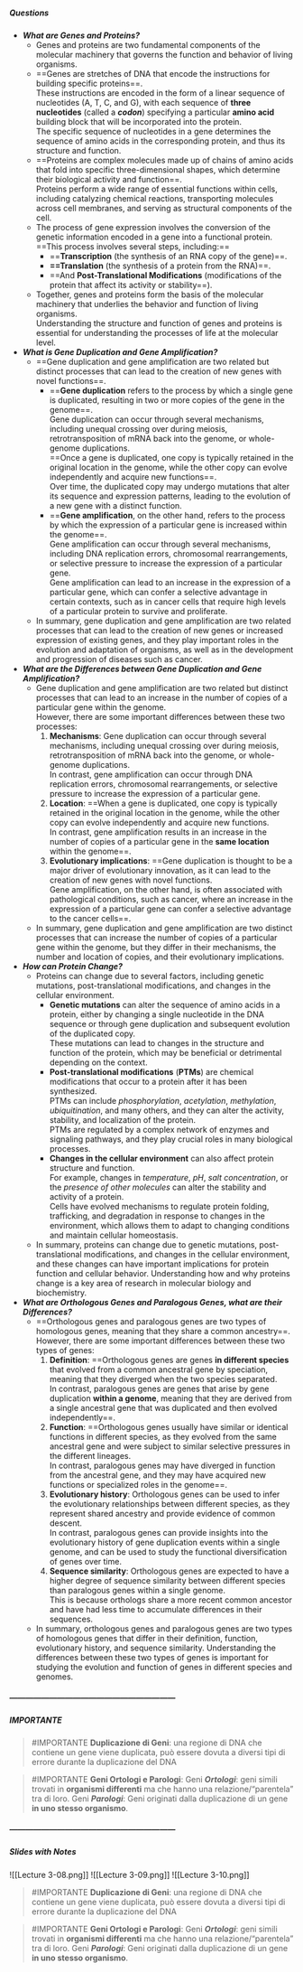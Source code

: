 ##### Questions
- ***What are Genes and Proteins?***
	- Genes and proteins are two fundamental components of the molecular machinery that governs the function and behavior of living organisms.
	- ==Genes are stretches of DNA that encode the instructions for building specific proteins==. <br>These instructions are encoded in the form of a linear sequence of nucleotides (A, T, C, and G), with each sequence of **three nucleotides** (called a ***codon***) specifying a particular **amino acid** building block that will be incorporated into the protein. <br>The specific sequence of nucleotides in a gene determines the sequence of amino acids in the corresponding protein, and thus its structure and function.
	- ==Proteins are complex molecules made up of chains of amino acids that fold into specific three-dimensional shapes, which determine their biological activity and function==. <br>Proteins perform a wide range of essential functions within cells, including catalyzing chemical reactions, transporting molecules across cell membranes, and serving as structural components of the cell.
	- The process of gene expression involves the conversion of the genetic information encoded in a gene into a functional protein. <br>==This process involves several steps, including:==
		- ==**Transcription** (the synthesis of an RNA copy of the gene)==.
		- **==Translation** (the synthesis of a protein from the RNA)==.
		- ==And **Post-Translational Modifications** (modifications of the protein that affect its activity or stability==).
	- Together, genes and proteins form the basis of the molecular machinery that underlies the behavior and function of living organisms. <br>Understanding the structure and function of genes and proteins is essential for understanding the processes of life at the molecular level.
- ***What is Gene Duplication and Gene Amplification?***
	- ==Gene duplication and gene amplification are two related but distinct processes that can lead to the creation of new genes with novel functions==.
		- ==**Gene duplication** refers to the process by which a single gene is duplicated, resulting in two or more copies of the gene in the genome==. <br>Gene duplication can occur through several mechanisms, including unequal crossing over during meiosis, retrotransposition of mRNA back into the genome, or whole-genome duplications. <br>==Once a gene is duplicated, one copy is typically retained in the original location in the genome, while the other copy can evolve independently and acquire new functions==. <br>Over time, the duplicated copy may undergo mutations that alter its sequence and expression patterns, leading to the evolution of a new gene with a distinct function.
		- ==**Gene amplification**, on the other hand, refers to the process by which the expression of a particular gene is increased within the genome==. <br>Gene amplification can occur through several mechanisms, including DNA replication errors, chromosomal rearrangements, or selective pressure to increase the expression of a particular gene.<br>Gene amplification can lead to an increase in the expression of a particular gene, which can confer a selective advantage in certain contexts, such as in cancer cells that require high levels of a particular protein to survive and proliferate.
	- In summary, gene duplication and gene amplification are two related processes that can lead to the creation of new genes or increased expression of existing genes, and they play important roles in the evolution and adaptation of organisms, as well as in the development and progression of diseases such as cancer.
- ***What are the Differences between Gene Duplication and Gene Amplification?***
	- Gene duplication and gene amplification are two related but distinct processes that can lead to an increase in the number of copies of a particular gene within the genome. <br>However, there are some important differences between these two processes:
	  1. **Mechanisms**: Gene duplication can occur through several mechanisms, including unequal crossing over during meiosis, retrotransposition of mRNA back into the genome, or whole-genome duplications. <br>In contrast, gene amplification can occur through DNA replication errors, chromosomal rearrangements, or selective pressure to increase the expression of a particular gene.
	  2. **Location**: ==When a gene is duplicated, one copy is typically retained in the original location in the genome, while the other copy can evolve independently and acquire new functions. <br>In contrast, gene amplification results in an increase in the number of copies of a particular gene in the **same location** within the genome==.
	  3. **Evolutionary implications**: ==Gene duplication is thought to be a major driver of evolutionary innovation, as it can lead to the creation of new genes with novel functions. <br>Gene amplification, on the other hand, is often associated with pathological conditions, such as cancer, where an increase in the expression of a particular gene can confer a selective advantage to the cancer cells==.
	- In summary, gene duplication and gene amplification are two distinct processes that can increase the number of copies of a particular gene within the genome, but they differ in their mechanisms, the number and location of copies, and their evolutionary implications.
- ***How can Protein Change?***
	- Proteins can change due to several factors, including genetic mutations, post-translational modifications, and changes in the cellular environment.
		- **Genetic mutations** can alter the sequence of amino acids in a protein, either by changing a single nucleotide in the DNA sequence or through gene duplication and subsequent evolution of the duplicated copy. <br>These mutations can lead to changes in the structure and function of the protein, which may be beneficial or detrimental depending on the context.
		- **Post-translational modifications** (**PTMs**) are chemical modifications that occur to a protein after it has been synthesized. <br>PTMs can include *phosphorylation*, *acetylation*, *methylation*, *ubiquitination*, and many others, and they can alter the activity, stability, and localization of the protein. <br>PTMs are regulated by a complex network of enzymes and signaling pathways, and they play crucial roles in many biological processes.
		- **Changes in the cellular environment** can also affect protein structure and function. <br>For example, changes in *temperature*, *pH*, *salt concentration*, or the *presence of other molecules* can alter the stability and activity of a protein. <br>Cells have evolved mechanisms to regulate protein folding, trafficking, and degradation in response to changes in the environment, which allows them to adapt to changing conditions and maintain cellular homeostasis.
	- In summary, proteins can change due to genetic mutations, post-translational modifications, and changes in the cellular environment, and these changes can have important implications for protein function and cellular behavior. Understanding how and why proteins change is a key area of research in molecular biology and biochemistry.
- ***What are Orthologous Genes and Paralogous Genes, what are their Differences?***
	- ==Orthologous genes and paralogous genes are two types of homologous genes, meaning that they share a common ancestry==. <br>However, there are some important differences between these two types of genes:
	  1. **Definition**: ==Orthologous genes are genes **in different species** that evolved from a common ancestral gene by speciation, meaning that they diverged when the two species separated. <br>In contrast, paralogous genes are genes that arise by gene duplication **within a genome**, meaning that they are derived from a single ancestral gene that was duplicated and then evolved independently==.
	  2. **Function**: ==Orthologous genes usually have similar or identical functions in different species, as they evolved from the same ancestral gene and were subject to similar selective pressures in the different lineages. <br>In contrast, paralogous genes may have diverged in function from the ancestral gene, and they may have acquired new functions or specialized roles in the genome==.
	  3. **Evolutionary history**: Orthologous genes can be used to infer the evolutionary relationships between different species, as they represent shared ancestry and provide evidence of common descent. <br>In contrast, paralogous genes can provide insights into the evolutionary history of gene duplication events within a single genome, and can be used to study the functional diversification of genes over time.
	  4. **Sequence similarity**: Orthologous genes are expected to have a higher degree of sequence similarity between different species than paralogous genes within a single genome. <br>This is because orthologs share a more recent common ancestor and have had less time to accumulate differences in their sequences.
	- In summary, orthologous genes and paralogous genes are two types of homologous genes that differ in their definition, function, evolutionary history, and sequence similarity. Understanding the differences between these two types of genes is important for studying the evolution and function of genes in different species and genomes.

##### —————————————————————
##### IMPORTANTE

> #IMPORTANTE **Duplicazione di Geni**: una regione di DNA che contiene un gene viene duplicata, può essere dovuta a diversi tipi di errore durante la duplicazione del DNA

> #IMPORTANTE **Geni Ortologi e Parologi**:
> Geni ***Ortologi***: geni simili trovati in **organismi differenti** ma che hanno una relazione/“parentela” tra di loro.
> Geni ***Parologi***: Geni originati dalla duplicazione di un gene **in uno stesso organismo**.

##### —————————————————————
##### Slides with Notes
![[Lecture 3-08.png]] ![[Lecture 3-09.png]] ![[Lecture 3-10.png]]

> #IMPORTANTE **Duplicazione di Geni**: una regione di DNA che contiene un gene viene duplicata, può essere dovuta a diversi tipi di errore durante la duplicazione del DNA

> #IMPORTANTE **Geni Ortologi e Parologi**:
> Geni ***Ortologi***: geni simili trovati in **organismi differenti** ma che hanno una relazione/“parentela” tra di loro.
> Geni ***Parologi***: Geni originati dalla duplicazione di un gene **in uno stesso organismo**.

